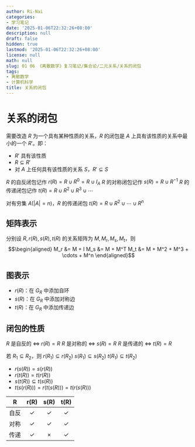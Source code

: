 ```yaml
---
author: Ri-Nai
categories:
- 学习笔记
date: '2025-01-06T22:32:26+08:00'
description: null
draft: false
hidden: true
lastmod: '2025-01-06T22:32:26+08:00'
license: null
math: null
slug: 01 06 《离散数学》复习笔记/集合论/二元关系/关系的闭包
tags:
- 离散数学
- 计算机科学
title: 关系的闭包
---
```




# 关系的闭包
需要改造 $R$ 为一个具有某种性质的关系，$R$ 的闭包是 $A$ 上具有该性质的关系中最小的一个 $R'$。即：
- $R'$ 具有该性质
- $R \subseteq R'$
- 对 $A$ 上任何具有该性质的关系 $S$，$R' \subseteq S$

$R$ 的自反闭包记作 $r(R) = R \cup R^{0} = R \cup I_A$
$R$ 的对称闭包记作 $s(R) = R \cup R^{-1}$
$R$ 的传递闭包记作 $t(R) = R \cup R^2 \cup R^3 \cup \cdots$

对有穷集 $A(\left|A\right| = n)$，$R$ 的传递闭包 $t(R) = R \cup R^2 \cup \cdots \cup R^n$

## 矩阵表示
分别设 $R, r(R), s(R), t(R)$ 的关系矩阵为 $M, M_r, M_s, M_t$，则
$$\begin{aligned}
M_r &= M + I
M_s &= M + M^T
M_t &= M + M^2 + M^3 + \cdots + M^n
\end{aligned}$$

## 图表示
- $r(R)$：在 $G_R$ 中添加自环
- $s(R)$：在 $G_R$ 中添加对称边
- $t(R)$：在 $G_R$ 中添加传递边


## 闭包的性质
$R$ 是自反的 $\Leftrightarrow$ $r(R) = R$
$R$ 是对称的 $\Leftrightarrow$ $s(R) = R$
$R$ 是传递的 $\Leftrightarrow$ $t(R) = R$

若 $R_1 \subseteq R_2$，则
$r(R_1) \subseteq r(R_2)$
$s(R_1) \subseteq s(R_2)$
$t(R_1) \subseteq t(R_2)$

- $r(s(R)) = s(r(R))$
- $r(t(R)) = t(r(R))$
- $s(t(R)) \subseteq t(s(R))$
- $t(s(r(R))) = r(t(s(R))) = t(r(s(R)))$

| R | r(R) | s(R) | t(R) |
| :--: | :--: | :--: | :--: |
| 自反 | $\checkmark$ | $\checkmark$ | $\checkmark$ |
| 对称 | $\checkmark$ | $\checkmark$ | $\checkmark$ |
| 传递 | $\checkmark$ | $\times$ | $\checkmark$ |


